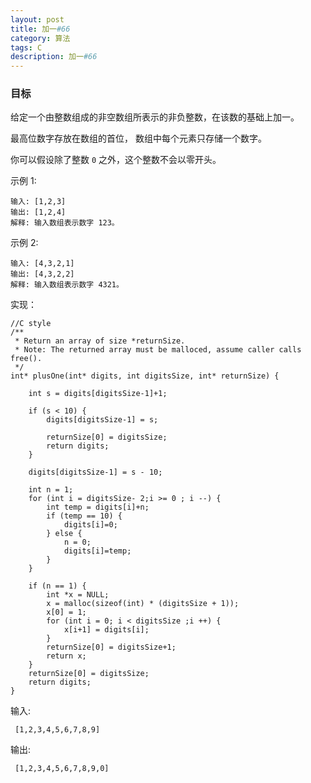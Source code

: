 ```yaml
---
layout: post
title: 加一#66
category: 算法
tags: C
description: 加一#66
--- 
```


### 目标


给定一个由整数组成的非空数组所表示的非负整数，在该数的基础上加一。

最高位数字存放在数组的首位， 数组中每个元素只存储一个数字。

你可以假设除了整数 `0` 之外，这个整数不会以零开头。

示例 1:

	输入: [1,2,3]
	输出: [1,2,4]
	解释: 输入数组表示数字 123。
	
示例 2:

	输入: [4,3,2,1]
	输出: [4,3,2,2]
	解释: 输入数组表示数字 4321。
	
实现：


	//C style
	/**
	 * Return an array of size *returnSize.
	 * Note: The returned array must be malloced, assume caller calls free().
	 */
	int* plusOne(int* digits, int digitsSize, int* returnSize) {
	    
	    int s = digits[digitsSize-1]+1;
	
	    if (s < 10) {       
	        digits[digitsSize-1] = s;
	       
	        returnSize[0] = digitsSize;
	        return digits;
	    }
	    
	    digits[digitsSize-1] = s - 10;
	    
	    int n = 1;
	    for (int i = digitsSize- 2;i >= 0 ; i --) {
	        int temp = digits[i]+n;
	        if (temp == 10) {
	            digits[i]=0;
	        } else {
	            n = 0;
	            digits[i]=temp;
	        }
	    }
	   
	    if (n == 1) {
	        int *x = NULL;
	        x = malloc(sizeof(int) * (digitsSize + 1));
	        x[0] = 1;
	        for (int i = 0; i < digitsSize ;i ++) {
	            x[i+1] = digits[i];
	        }
	        returnSize[0] = digitsSize+1;
	        return x;
	    }
	    returnSize[0] = digitsSize;
	    return digits;
	}

输入:
	
	 [1,2,3,4,5,6,7,8,9]

输出:

	 [1,2,3,4,5,6,7,8,9,0]

